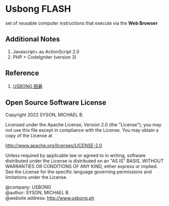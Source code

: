 # Usbong FLASH
set of reusable computer instructions that execute via the <b>Web Browser</b> 

## Additional Notes
1) Javascript+ as ActionScript 2.0
2) PHP + CodeIgniter (version 3)

## Reference
1) [USBONG 囲碁](https://github.com/usbong/IGO)

## Open Source Software License
Copyright 2022 SYSON, MICHAEL B.

Licensed under the Apache License, Version 2.0 (the "License"); you may not use this file except in compliance with the License. You may obtain a copy of the License at

   http://www.apache.org/licenses/LICENSE-2.0
  
Unless required by applicable law or agreed to in writing, software distributed under the License is distributed on an "AS IS" BASIS, WITHOUT WARRANTIES OR CONDITIONS OF ANY KIND, either express or implied. See the License for the specific language governing permissions and limitations under the License.

@company: USBONG<br/>
@author: SYSON, MICHAEL B.<br/>
@website address: http://www.usbong.ph<br/>
